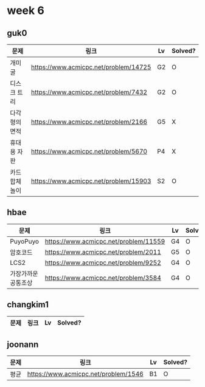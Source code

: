 # week 6

## guk0
| 문제 | 링크 | Lv  | Solved? |
| --- | --- | --- | --- |
| 개미굴 | https://www.acmicpc.net/problem/14725 | G2 | O |
| 디스크 트리 | https://www.acmicpc.net/problem/7432 | G2 | O |
| 다각형의 면적 | https://www.acmicpc.net/problem/2166 | G5 | X |
| 휴대용 자판 | https://www.acmicpc.net/problem/5670 | P4 | X |
| 카드 합체 놀이 | https://www.acmicpc.net/problem/15903 | S2 | O |

## hbae 
| 문제 | 링크 | Lv  | Solved? |
| --- | --- | --- | --- |
| PuyoPuyo | https://www.acmicpc.net/problem/11559 | G4 | O |
| 암호코드 | https://www.acmicpc.net/problem/2011 | G5 | O |
| LCS2 | https://www.acmicpc.net/problem/9252 | G4 | O |
| 가장가까운공통조상 | https://www.acmicpc.net/problem/3584 | G4 | O |




## changkim1
| 문제 | 링크 | Lv  | Solved? |
| --- | --- | --- | --- |



## joonann
| 문제 | 링크 | Lv  | Solved? |
| --- | --- | --- | --- |
| 평균 | https://www.acmicpc.net/problem/1546 | B1 | O |
